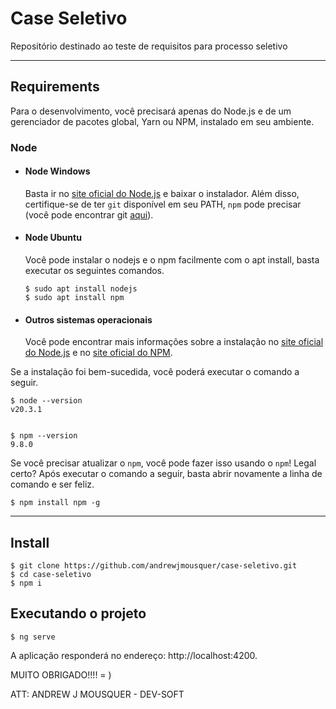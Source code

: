 # Case Seletivo

  
Repositório destinado ao teste de requisitos para processo seletivo

---
## Requirements

Para o desenvolvimento, você precisará apenas do Node.js e de um gerenciador de pacotes global, Yarn ou NPM, instalado em seu ambiente.

### Node
- #### Node Windows


  Basta ir no [site oficial do Node.js](https://nodejs.org/) e baixar o instalador.
Além disso, certifique-se de ter `git` disponível em seu PATH, `npm` pode precisar (você pode encontrar git [aqui](https://git-scm.com/)).

- #### Node Ubuntu

  Você pode instalar o nodejs e o npm facilmente com o apt install, basta executar os seguintes comandos.

      $ sudo apt install nodejs
      $ sudo apt install npm

- #### Outros sistemas operacionais
  Você pode encontrar mais informações sobre a instalação no [site oficial do Node.js](https://nodejs.org/) e no [site oficial do NPM](https://npmjs.org/).

Se a instalação foi bem-sucedida, você poderá executar o comando a seguir.

    $ node --version
    v20.3.1


    $ npm --version
    9.8.0

Se você precisar atualizar o `npm`, você pode fazer isso usando o `npm`! Legal certo? Após executar o comando a seguir, basta abrir novamente a linha de comando e ser feliz.

    $ npm install npm -g


---
## Install

    $ git clone https://github.com/andrewjmousquer/case-seletivo.git
    $ cd case-seletivo
    $ npm i


## Executando o projeto

    $ ng serve

A aplicação responderá no endereço: http://localhost:4200.

MUITO OBRIGADO!!!! = ) 

 ATT: ANDREW J MOUSQUER - DEV-SOFT
